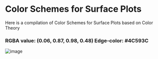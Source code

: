 # Color Schemes for Surface Plots
Here is a compilation of Color Schemes for Surface Plots based on Color Theory


### RGBA value: (0.06, 0.87, 0.98, 0.48)  Edge-color: #4C593C

![image](https://github.com/structured-query-language/structured-query-language.github.io/assets/121721444/3bc865fb-cce3-4f9f-84bb-67eabbb1e99f)
